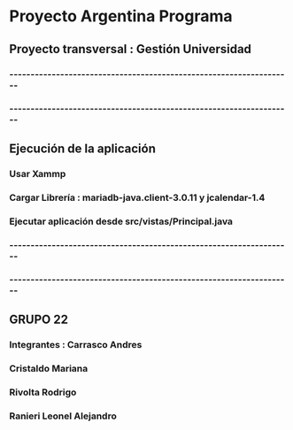 # Proyecto Argentina Programa
## Proyecto transversal : Gestión Universidad
### -------------------------------------------------------------------
### -------------------------------------------------------------------
## Ejecución de la aplicación
### Usar Xammp
### Cargar Librería : mariadb-java.client-3.0.11 y jcalendar-1.4
### Ejecutar aplicación desde src/vistas/Principal.java
### -------------------------------------------------------------------
### -------------------------------------------------------------------
## GRUPO 22
### Integrantes : Carrasco Andres
###               Cristaldo Mariana
###               Rivolta Rodrigo
###               Ranieri Leonel Alejandro

